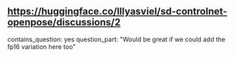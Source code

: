 ## https://huggingface.co/lllyasviel/sd-controlnet-openpose/discussions/2

contains_question: yes
question_part: "Would be great if we could add the fp16 variation here too"
